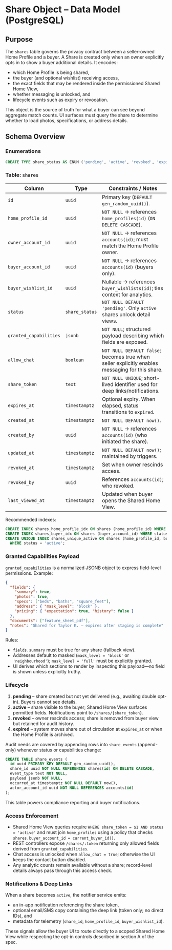 # Share Object – Data Model (PostgreSQL)

## Purpose
The `shares` table governs the privacy contract between a seller-owned Home Profile and a buyer. A Share is created only when an
owner explicitly opts in to show a buyer additional details. It encodes:

- which Home Profile is being shared,
- the buyer (and optional wishlist) receiving access,
- the exact fields that may be rendered inside the permissioned Shared Home View,
- whether messaging is unlocked, and
- lifecycle events such as expiry or revocation.

This object is the source of truth for what a buyer can see beyond aggregate match counts. UI surfaces must query the share to
determine whether to load photos, specifications, or address details.

## Schema Overview

### Enumerations
```sql
CREATE TYPE share_status AS ENUM ('pending', 'active', 'revoked', 'expired');
```

### Table: `shares`
| Column | Type | Constraints / Notes |
| --- | --- | --- |
| `id` | `uuid` | Primary key (`DEFAULT gen_random_uuid()`). |
| `home_profile_id` | `uuid` | `NOT NULL` → references `home_profiles(id)` (`ON DELETE CASCADE`). |
| `owner_account_id` | `uuid` | `NOT NULL` → references `accounts(id)`; must match the Home Profile owner. |
| `buyer_account_id` | `uuid` | `NOT NULL` → references `accounts(id)` (buyers only). |
| `buyer_wishlist_id` | `uuid` | Nullable → references `buyer_wishlists(id)`; ties context for analytics. |
| `status` | `share_status` | `NOT NULL DEFAULT 'pending'`. Only `active` shares unlock detail views. |
| `granted_capabilities` | `jsonb` | `NOT NULL`; structured payload describing which fields are exposed. |
| `allow_chat` | `boolean` | `NOT NULL DEFAULT false`; becomes true when seller explicitly enables messaging for this share. |
| `share_token` | `text` | `NOT NULL UNIQUE`; short-lived identifier used for deep links/notifications. |
| `expires_at` | `timestamptz` | Optional expiry. When elapsed, status transitions to `expired`. |
| `created_at` | `timestamptz` | `NOT NULL DEFAULT now()`. |
| `created_by` | `uuid` | `NOT NULL` → references `accounts(id)` (who initiated the share). |
| `updated_at` | `timestamptz` | `NOT NULL DEFAULT now()`; maintained by triggers. |
| `revoked_at` | `timestamptz` | Set when owner rescinds access. |
| `revoked_by` | `uuid` | References `accounts(id)`; who revoked. |
| `last_viewed_at` | `timestamptz` | Updated when buyer opens the Shared Home View. |

Recommended indexes:
```sql
CREATE INDEX shares_home_profile_idx ON shares (home_profile_id) WHERE status = 'active';
CREATE INDEX shares_buyer_idx ON shares (buyer_account_id) WHERE status = 'active';
CREATE UNIQUE INDEX shares_unique_active ON shares (home_profile_id, buyer_account_id, coalesce(buyer_wishlist_id, '00000000-0000-0000-0000-000000000000'::uuid))
  WHERE status = 'active';
```

### Granted Capabilities Payload
`granted_capabilities` is a normalized JSONB object to express field-level permissions. Example:
```json
{
  "fields": {
    "summary": true,
    "photos": true,
    "specs": ["beds", "baths", "square_feet"],
    "address": { "mask_level": "block" },
    "pricing": { "expectation": true, "history": false }
  },
  "documents": ["feature_sheet_pdf"],
  "notes": "Shared for Taylor K. – expires after staging is complete"
}
```
Rules:
- `fields.summary` must be true for any share (fallback view).
- Addresses default to masked (`mask_level = 'block'` or `'neighbourhood'`); `mask_level = 'full'` must be explicitly granted.
- UI derives which sections to render by inspecting this payload—no field is shown unless explicitly truthy.

### Lifecycle
1. **pending** – share created but not yet delivered (e.g., awaiting double opt-in). Buyers cannot see details.
2. **active** – share visible to the buyer; Shared Home View surfaces permitted fields. Notifications point to `/shares/{share_token}`.
3. **revoked** – owner rescinds access; share is removed from buyer view but retained for audit history.
4. **expired** – system moves share out of circulation at `expires_at` or when the Home Profile is archived.

Audit needs are covered by appending rows into `share_events` (append-only) whenever status or capabilities change:
```sql
CREATE TABLE share_events (
  id uuid PRIMARY KEY DEFAULT gen_random_uuid(),
  share_id uuid NOT NULL REFERENCES shares(id) ON DELETE CASCADE,
  event_type text NOT NULL,
  payload jsonb NOT NULL,
  occurred_at timestamptz NOT NULL DEFAULT now(),
  actor_account_id uuid NOT NULL REFERENCES accounts(id)
);
```
This table powers compliance reporting and buyer notifications.

### Access Enforcement
- Shared Home View queries require `WHERE share_token = $1 AND status = 'active'` and must join `home_profiles` using a policy that
  checks `shares.buyer_account_id = current_buyer_id()`.
- REST controllers expose `/shares/:token` returning only allowed fields derived from `granted_capabilities`.
- Chat access is unlocked when `allow_chat = true`; otherwise the UI keeps the contact button disabled.
- Any analytic counts remain available without a share; record-level details always pass through this access check.

### Notifications & Deep Links
When a share becomes `active`, the notifier service emits:
- an in-app notification referencing the share token,
- optional email/SMS copy containing the deep link (token only; no direct IDs), and
- metadata for telemetry (`share_id`, `home_profile_id`, `buyer_wishlist_id`).

These signals allow the buyer UI to route directly to a scoped Shared Home View while respecting the opt-in controls described in
section A of the spec.
